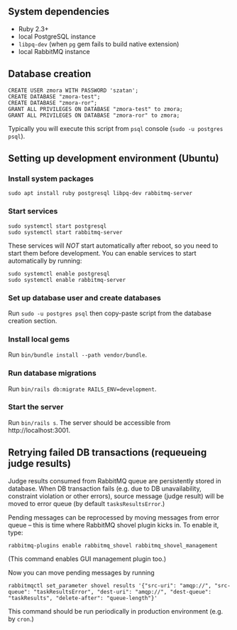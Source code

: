 ## System dependencies
* Ruby 2.3+
* local PostgreSQL instance
* `libpq-dev` (when `pg` gem fails to build native extension)
* local RabbitMQ instance

## Database creation
``` postgresql
CREATE USER zmora WITH PASSWORD 'szatan';
CREATE DATABASE "zmora-test";
CREATE DATABASE "zmora-ror";
GRANT ALL PRIVILEGES ON DATABASE "zmora-test" to zmora;
GRANT ALL PRIVILEGES ON DATABASE "zmora-ror" to zmora;
```

Typically you will execute this script from `psql` console
(`sudo -u postgres psql`).

## Setting up development environment (Ubuntu)
### Install system packages
```
sudo apt install ruby postgresql libpq-dev rabbitmq-server
```

### Start services
```
sudo systemctl start postgresql
sudo systemctl start rabbitmq-server
```

These services will *NOT* start automatically after reboot, so you need to
start them before development. You can enable services to start automatically
by running:
```
sudo systemctl enable postgresql
sudo systemctl enable rabbitmq-server
```

### Set up database user and create databases
Run `sudo -u postgres psql` then copy-paste script from the database creation
section.

### Install local gems
Run `bin/bundle install --path vendor/bundle`.

### Run database migrations
Run `bin/rails db:migrate RAILS_ENV=development`.

### Start the server
Run `bin/rails s`. The server should be accessible from http://localhost:3001.

## Retrying failed DB transactions (requeueing judge results)
Judge results consumed from RabbitMQ queue are persistently stored in database.
When DB transaction fails (e.g. due to DB unavailability, constraint
violation or other errors), source message (judge result) will be moved
to error queue (by default `tasksResultsError`.)

Pending messages can be reprocessed by moving messages from error queue – this
is time where RabbitMQ shovel plugin kicks in. To enable it, type:
```
rabbitmq-plugins enable rabbitmq_shovel rabbitmq_shovel_management
```
(This command enables GUI management plugin too.)

Now you can move pending messages by running
```
rabbitmqctl set_parameter shovel results '{"src-uri": "amqp://", "src-queue": "taskResultsError", "dest-uri": "amqp://", "dest-queue": "taskResults", "delete-after": "queue-length"}'
```

This command should be run periodically in production environment (e.g. by
`cron`.)
